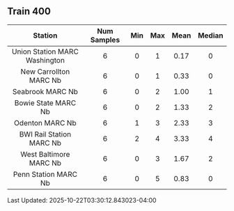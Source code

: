 ## Train 400

| Station | Num Samples | Min | Max | Mean | Median |
| :-----: | :---------: | :-: | :-: | :--: | :----: |
| Union Station MARC Washington | 6 | 0 | 1 | 0.17 | 0 |
| New Carrollton MARC Nb | 6 | 0 | 1 | 0.33 | 0 |
| Seabrook MARC Nb | 6 | 0 | 2 | 1.00 | 1 |
| Bowie State MARC Nb | 6 | 0 | 2 | 1.33 | 2 |
| Odenton MARC Nb | 6 | 1 | 3 | 2.33 | 3 |
| BWI Rail Station MARC Nb | 6 | 2 | 4 | 3.33 | 4 |
| West Baltimore MARC Nb | 6 | 0 | 3 | 1.67 | 2 |
| Penn Station MARC Nb | 6 | 0 | 5 | 0.83 | 0 |


Last Updated: 2025-10-22T03:30:12.843023-04:00